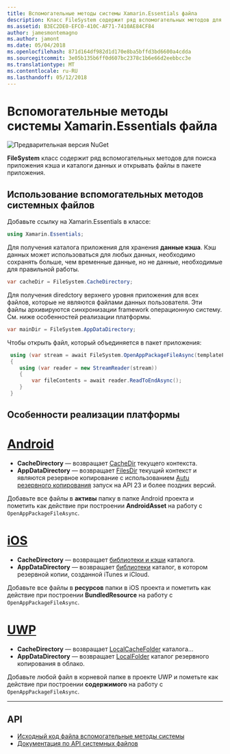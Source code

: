 ```yaml
---
title: Вспомогательные методы системы Xamarin.Essentials файла
description: Класс FileSystem содержит ряд вспомогательных методов для поиска кэша приложения и каталоги данных и открывать файлы в пакете приложения.
ms.assetid: B3EC2DE0-EFC0-410C-AF71-7410AE84CF84
author: jamesmontemagno
ms.author: jamont
ms.date: 05/04/2018
ms.openlocfilehash: 871d164df982d1d170e8ba5bffd3bd6600a4cdda
ms.sourcegitcommit: 3e05b135b6ff0d607bc2378c1b6e66d2eebbcc3e
ms.translationtype: MT
ms.contentlocale: ru-RU
ms.lasthandoff: 05/12/2018
---
```

# <a name="xamarinessentials-file-system-helpers"></a>Вспомогательные методы системы Xamarin.Essentials файла

![Предварительная версия NuGet](~/media/shared/pre-release.png)

**FileSystem** класс содержит ряд вспомогательных методов для поиска приложения кэша и каталоги данных и открывать файлы в пакете приложения.

## <a name="using-file-system-helpers"></a>Использование вспомогательных методов системных файлов

Добавьте ссылку на Xamarin.Essentials в классе:

```csharp
using Xamarin.Essentials;
```

Для получения каталога приложения для хранения **данные кэша**. Кэш данных может использоваться для любых данных, необходимо сохранять больше, чем временные данные, но не данные, необходимые для правильной работы.

```csharp
var cacheDir = FileSystem.CacheDirectory;
```

Для получения diredctory верхнего уровня приложения для всех файлов, которые не являются файлами данных пользователя. Эти файлы архивируются синхронизации framework операционную систему. См. ниже особенностей реализации платформы.

```csharp
var mainDir = FileSystem.AppDataDirectory;
```

Чтобы открыть файл, который объединяется в пакет приложения:

```csharp
 using (var stream = await FileSystem.OpenAppPackageFileAsync(templateFileName))
 {
    using (var reader = new StreamReader(stream))
    {
        var fileContents = await reader.ReadToEndAsync();
    }
 }
```

## <a name="platform-implementation-specifics"></a>Особенности реализации платформы

# <a name="androidtabandroid"></a>[Android](#tab/android)

- **CacheDirectory** — возвращает [CacheDir](https://developer.android.com/reference/android/content/Context.html#getCacheDir) текущего контекста.
- **AppDataDirectory** — возвращает [FilesDir](https://developer.android.com/reference/android/content/Context.html#getFilesDir) текущий контекст и являются резервное копирование с использованием [Autu резервного копирования](https://developer.android.com/guide/topics/data/autobackup.html) запуск на API 23 и более поздних версий.

Добавьте все файлы в **активы** папку в папке Android проекта и пометить как действие при построении **AndroidAsset** на работу с `OpenAppPackageFileAsync`.

# <a name="iostabios"></a>[iOS](#tab/ios)

- **CacheDirectory** — возвращает [библиотеки и кэши](https://developer.apple.com/library/content/documentation/FileManagement/Conceptual/FileSystemProgrammingGuide/FileSystemOverview/FileSystemOverview.html) каталога.
- **AppDataDirectory** — возвращает [библиотеки](https://developer.apple.com/library/content/documentation/FileManagement/Conceptual/FileSystemProgrammingGuide/FileSystemOverview/FileSystemOverview.html) каталог, в котором резервной копии, созданной iTunes и iCloud.

Добавьте все файлы в **ресурсов** папки в iOS проекта и пометить как действие при построении **BundledResource** на работу с `OpenAppPackageFileAsync`.

# <a name="uwptabuwp"></a>[UWP](#tab/uwp)

- **CacheDirectory** — возвращает [LocalCacheFolder](https://docs.microsoft.com/en-us/uwp/api/windows.storage.applicationdata.localcachefolder#Windows_Storage_ApplicationData_LocalCacheFolder) каталога...
- **AppDataDirectory** — возвращает [LocalFolder](https://docs.microsoft.com/en-us/uwp/api/windows.storage.applicationdata.localfolder#Windows_Storage_ApplicationData_LocalFolder) каталог резервного копирования в облако.

Добавьте любой файл в корневой папке в проекте UWP и пометьте как действие при построении **содержимого** на работу с `OpenAppPackageFileAsync`.

--------------

## <a name="api"></a>API

- [Исходный код файла вспомогательные методы системы](https://github.com/xamarin/Essentials/tree/master/Xamarin.Essentials/FileSystem)
- [Документация по API системных файлов](xref:Xamarin.Essentials.FileSystem)
